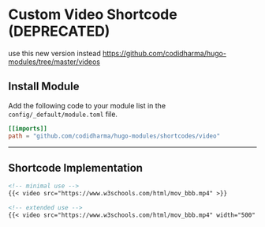 # Custom Video Shortcode (DEPRECATED)

use this new version instead <https://github.com/codidharma/hugo-modules/tree/master/videos>

## Install Module

Add the following code to your module list in the `config/_default/module.toml` file.

```toml
[[imports]]
path = "github.com/codidharma/hugo-modules/shortcodes/video"
```

<hr>

## Shortcode Implementation

```md
<!-- minimal use -->
{{< video src="https://www.w3schools.com/html/mov_bbb.mp4" >}}

<!-- extended use -->
{{< video src="https://www.w3schools.com/html/mov_bbb.mp4" width="500" height="auto" autoplay="false" loop="false" muted="false" controls="true" class="" >}}
```
